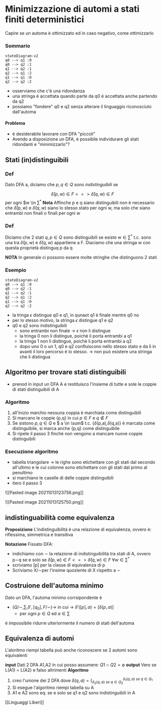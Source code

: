 # Minimizzazione di automi a stati finiti deterministici
Capire se un automa è ottimizzato ed in caso negativo, come ottimizzarlo

### Sommario 
```mermaid 
stateDiagram-v2 
q0 --> q1 :0
q0 --> q2 :1
q1 --> q2 :1
q2 --> q1 :2
q1 --> q1 :0
q2 --> q2 :2
```
- osserviamo che c'è una ridondanza
- una stringa è accettata quando parte da q0 è accettata anche partendo da q2
- possiamo "fondere" q0 e q2 senza alterare il linguaggio riconosciuto dall'automa

#### Problema
- è desiderabile lavorare con DFA "piccoli"
- Avendo a disposizione un DFA, è possibile individurare gli stati ridondanti e "minimizzarlo"?


## Stati (in)distinguibili

### Def
Dato DFA a, diciamo che $p,q \in Q$ sono *indistinguibili* se

$$\hat\delta(p,w) \in F <=>\hat\delta(q,w) \in F$$
per ogni $w \in $\sum^*$
**Nota**
Affinche p e q siano distinguibili non è necessario che $\hat\delta(p,w)$ e $\hat\delta(q,w)$ siano lo stesso stato per ogni w, ma solo che siano entrambi non finali o finali per ogni w

### Def
Diciamo che 2 stati $q,p \in Q$ sono distinguibili se esiste $w \in \sum^*$ t.c. sono una tra $\hat\delta(p,w)$ e $\hat\delta(q,w)$ appartiene a F.
Diaciamo che una stringa w con questa proprietà distinguq p da q

**NOTA**
In generale ci possono essere molte stringhe che distinguono 2 stati

### Esempio
```mermaid 
stateDiagram-v2 
q0 --> q1 :0
q0 --> q2 :1
q1 --> q2 :1
q2 --> q1 :2
q1 --> q1 :0
q2 --> q2 :2
```

- la tringa $\epsilon$ distingue q0 e q1, in qunaot q1 è finale mentre q0 no
- per lo stesso motivo, la stringa $\epsilon$ distingue q1 e q2
- q0 e q2 sono indistinguibili
	- sono entrambi non finale -> $\epsilon$ non li distingue
	- la tringa 0 non li distingue, poichè li porta entrambi a q1 
	- la tringa 1 non li distingue, poichè li porta entrambi a q2
	- dopo uno 0 o un 1, q0 e q2 confluiscono nello stesso stato e da lì in avanti il loro percorso è lo stesso. -> non può esistere una stringa che li distingua

## Algoritmo per trovare stati distinguibili
- prenod in input un DFA A e restituisco l'insieme di tutte e sole le coppie di stati distinguibili di A

### Algoritmo
1. all'inizio marchio nessuna coppia è marchiata come distinguibili
2. Si marcano le coppie {p,q} in cui $p \in F$ e $q \notin F$
3. Se sistono $p,q \in Q$ e $ a \in \sum$ t.c. {$\delta$(p,a),$\delta$(q,a)} è marcata come distinguibile, si marca anche {p,q} come distinguibile
4. Si ripete il passo 3 finchè non vengono a mancare nuove coppie distinguibili

### Esecuzione algoritmo
- tabella triangolare -> le righe sono etichettare con gli stati dal secondo all'ultimo e le cui colonne sono etichettare con gli stati dal primo al penultimo
- si marchiano le caselle di delle coppie distinguibili
- itero il passo 3

![[Pasted image 20211013123756.png]]

![[Pasted image 20211013125750.png]]

## indistinguabilità come equivalenza
**Proposizione**
L'indistinguibilità è una relazione di equivalenza, ovvero è: riflessima, simmetrica e transitiva

**Notazione**
Fissato DFA:
- indichiamo con ∼ la relazione di indistinguibilità tra stati di A, ovvero p∼q se e solo se $\hat\delta(p,w)\in F <=> \hat\delta(q,w) \in F$ $\forall w \in \sum^*$
- scriviamo [p] per la classe di equivalenza di p
- Scriviamo X/∼per l'insime quoziente di X rispetto a ∼

## Costruione dell'automa minimo
Dato un DFA, l'automa minimo corrsipondente è 
- $(Q/∼,\sum,\delta',[q_0],F/∼)$-> in cui -> $\delta'([p],a)=[\delta(p,a)]$
	- per ogni $p \in Q$ ed $a \in \sum$

è impossibile ridurre ulteriormente il numero di stati dell'automa

## Equivalenza di automi
L'aloritmo riempi tabella può anche riconoscere se 2 automi sono equivalenti

**input**
Dati 2 DFA A1,A2 in cui posso assumere: $Q1 \cap Q2 = \emptyset$
**output**
Vero se L(A1) = L(A2) e falso altrimenti
**Algoritmo**
1. creo l'unione dei 2 DFA dove $\delta(q,a)=\{_{\delta_2(q,a)\ se\  q \in Q_2}^{\delta_1(q,a)\ se \ q \in Q_1}$
2. Si esegue l'algoritmo riempi tabella su A
3. A1 e A2 sono eq. se e solo se q1 e q2 sono indistinguibili in A

[[Linguaggi Liberi]]
